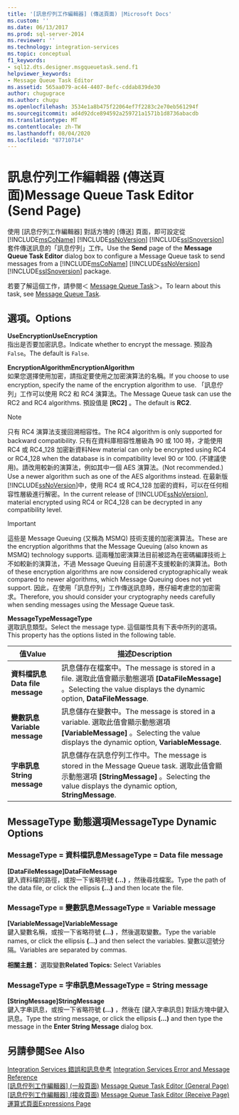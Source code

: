 ```yaml
---
title: '[訊息佇列工作編輯器] (傳送頁面) |Microsoft Docs'
ms.custom: ''
ms.date: 06/13/2017
ms.prod: sql-server-2014
ms.reviewer: ''
ms.technology: integration-services
ms.topic: conceptual
f1_keywords:
- sql12.dts.designer.msgqueuetask.send.f1
helpviewer_keywords:
- Message Queue Task Editor
ms.assetid: 565aa079-ac44-4407-8efc-cddab839de30
author: chugugrace
ms.author: chugu
ms.openlocfilehash: 3534e1a8b475f22064ef7f2283c2e70eb561294f
ms.sourcegitcommit: ad4d92dce894592a259721a1571b1d8736abacdb
ms.translationtype: MT
ms.contentlocale: zh-TW
ms.lasthandoff: 08/04/2020
ms.locfileid: "87710714"
---
```

# <a name="message-queue-task-editor-send-page"></a><span data-ttu-id="9cbdb-102">訊息佇列工作編輯器 (傳送頁面)</span><span class="sxs-lookup"><span data-stu-id="9cbdb-102">Message Queue Task Editor (Send Page)</span></span>
  <span data-ttu-id="9cbdb-103">使用 [訊息佇列工作編輯器]  對話方塊的 [傳送]  頁面，即可設定從 [!INCLUDE[msCoName](../includes/msconame-md.md)] [!INCLUDE[ssNoVersion](../includes/ssnoversion-md.md)] [!INCLUDE[ssISnoversion](../includes/ssisnoversion-md.md)] 套件傳送訊息的「訊息佇列」工作。</span><span class="sxs-lookup"><span data-stu-id="9cbdb-103">Use the **Send** page of the **Message Queue Task Editor** dialog box to configure a Message Queue task to send messages from a [!INCLUDE[msCoName](../includes/msconame-md.md)] [!INCLUDE[ssNoVersion](../includes/ssnoversion-md.md)] [!INCLUDE[ssISnoversion](../includes/ssisnoversion-md.md)] package.</span></span>  
  
 <span data-ttu-id="9cbdb-104">若要了解這個工作，請參閱＜ [Message Queue Task](control-flow/message-queue-task.md)＞。</span><span class="sxs-lookup"><span data-stu-id="9cbdb-104">To learn about this task, see [Message Queue Task](control-flow/message-queue-task.md).</span></span>  
  
## <a name="options"></a><span data-ttu-id="9cbdb-105">選項。</span><span class="sxs-lookup"><span data-stu-id="9cbdb-105">Options</span></span>  
 <span data-ttu-id="9cbdb-106">**UseEncryption**</span><span class="sxs-lookup"><span data-stu-id="9cbdb-106">**UseEncryption**</span></span>  
 <span data-ttu-id="9cbdb-107">指出是否要加密訊息。</span><span class="sxs-lookup"><span data-stu-id="9cbdb-107">Indicate whether to encrypt the message.</span></span> <span data-ttu-id="9cbdb-108">預設為 `False`。</span><span class="sxs-lookup"><span data-stu-id="9cbdb-108">The default is `False`.</span></span>  
  
 <span data-ttu-id="9cbdb-109">**EncryptionAlgorithm**</span><span class="sxs-lookup"><span data-stu-id="9cbdb-109">**EncryptionAlgorithm**</span></span>  
 <span data-ttu-id="9cbdb-110">如果您選擇使用加密，請指定要使用之加密演算法的名稱。</span><span class="sxs-lookup"><span data-stu-id="9cbdb-110">If you choose to use encryption, specify the name of the encryption algorithm to use.</span></span> <span data-ttu-id="9cbdb-111">「訊息佇列」工作可以使用 RC2 和 RC4 演算法。</span><span class="sxs-lookup"><span data-stu-id="9cbdb-111">The Message Queue task can use the RC2 and RC4 algorithms.</span></span> <span data-ttu-id="9cbdb-112">預設值是 **[RC2]** 。</span><span class="sxs-lookup"><span data-stu-id="9cbdb-112">The default is **RC2**.</span></span>  
  
> [!NOTE]  
>  <span data-ttu-id="9cbdb-113">只有 RC4 演算法支援回溯相容性。</span><span class="sxs-lookup"><span data-stu-id="9cbdb-113">The RC4 algorithm is only supported for backward compatibility.</span></span> <span data-ttu-id="9cbdb-114">只有在資料庫相容性層級為 90 或 100 時，才能使用 RC4 或 RC4_128 加密新資料</span><span class="sxs-lookup"><span data-stu-id="9cbdb-114">New material can only be encrypted using RC4 or RC4_128 when the database is in compatibility level 90 or 100.</span></span> <span data-ttu-id="9cbdb-115">(不建議使用)。請改用較新的演算法，例如其中一個 AES 演算法。</span><span class="sxs-lookup"><span data-stu-id="9cbdb-115">(Not recommended.) Use a newer algorithm such as one of the AES algorithms instead.</span></span> <span data-ttu-id="9cbdb-116">在最新版 [!INCLUDE[ssNoVersion](../includes/ssnoversion-md.md)]中，使用 RC4 或 RC4_128 加密的資料，可以在任何相容性層級進行解密。</span><span class="sxs-lookup"><span data-stu-id="9cbdb-116">In the current release of [!INCLUDE[ssNoVersion](../includes/ssnoversion-md.md)], material encrypted using RC4 or RC4_128 can be decrypted in any compatibility level.</span></span>  
  
> [!IMPORTANT]  
>  <span data-ttu-id="9cbdb-117">這些是 Message Queuing (又稱為 MSMQ) 技術支援的加密演算法。</span><span class="sxs-lookup"><span data-stu-id="9cbdb-117">These are the encryption algorithms that the Message Queuing (also known as MSMQ) technology supports.</span></span> <span data-ttu-id="9cbdb-118">這兩種加密演算法目前被認為在密碼編譯技術上不如較新的演算法，不過 Message Queuing 目前還不支援較新的演算法。</span><span class="sxs-lookup"><span data-stu-id="9cbdb-118">Both of these encryption algorithms are now considered cryptographically weak compared to newer algorithms, which Message Queuing does not yet support.</span></span> <span data-ttu-id="9cbdb-119">因此，在使用「訊息佇列」工作傳送訊息時，應仔細考慮您的加密需求。</span><span class="sxs-lookup"><span data-stu-id="9cbdb-119">Therefore, you should consider your cryptography needs carefully when sending messages using the Message Queue task.</span></span>  
  
 <span data-ttu-id="9cbdb-120">**MessageType**</span><span class="sxs-lookup"><span data-stu-id="9cbdb-120">**MessageType**</span></span>  
 <span data-ttu-id="9cbdb-121">選取訊息類型。</span><span class="sxs-lookup"><span data-stu-id="9cbdb-121">Select the message type.</span></span> <span data-ttu-id="9cbdb-122">這個屬性具有下表中所列的選項。</span><span class="sxs-lookup"><span data-stu-id="9cbdb-122">This property has the options listed in the following table.</span></span>  
  
|<span data-ttu-id="9cbdb-123">值</span><span class="sxs-lookup"><span data-stu-id="9cbdb-123">Value</span></span>|<span data-ttu-id="9cbdb-124">描述</span><span class="sxs-lookup"><span data-stu-id="9cbdb-124">Description</span></span>|  
|-----------|-----------------|  
|<span data-ttu-id="9cbdb-125">**資料檔訊息**</span><span class="sxs-lookup"><span data-stu-id="9cbdb-125">**Data file message**</span></span>|<span data-ttu-id="9cbdb-126">訊息儲存在檔案中。</span><span class="sxs-lookup"><span data-stu-id="9cbdb-126">The message is stored in a file.</span></span> <span data-ttu-id="9cbdb-127">選取此值會顯示動態選項 **[DataFileMessage]** 。</span><span class="sxs-lookup"><span data-stu-id="9cbdb-127">Selecting the value displays the dynamic option, **DataFileMessage**.</span></span>|  
|<span data-ttu-id="9cbdb-128">**變數訊息**</span><span class="sxs-lookup"><span data-stu-id="9cbdb-128">**Variable message**</span></span>|<span data-ttu-id="9cbdb-129">訊息儲存在變數中。</span><span class="sxs-lookup"><span data-stu-id="9cbdb-129">The message is stored in a variable.</span></span> <span data-ttu-id="9cbdb-130">選取此值會顯示動態選項 **[VariableMessage]** 。</span><span class="sxs-lookup"><span data-stu-id="9cbdb-130">Selecting the value displays the dynamic option, **VariableMessage**.</span></span>|  
|<span data-ttu-id="9cbdb-131">**字串訊息**</span><span class="sxs-lookup"><span data-stu-id="9cbdb-131">**String message**</span></span>|<span data-ttu-id="9cbdb-132">訊息儲存在訊息佇列工作中。</span><span class="sxs-lookup"><span data-stu-id="9cbdb-132">The message is stored in the Message Queue task.</span></span> <span data-ttu-id="9cbdb-133">選取此值會顯示動態選項 **[StringMessage]** 。</span><span class="sxs-lookup"><span data-stu-id="9cbdb-133">Selecting the value displays the dynamic option, **StringMessage**.</span></span>|  
  
## <a name="messagetype-dynamic-options"></a><span data-ttu-id="9cbdb-134">MessageType 動態選項</span><span class="sxs-lookup"><span data-stu-id="9cbdb-134">MessageType Dynamic Options</span></span>  
  
### <a name="messagetype--data-file-message"></a><span data-ttu-id="9cbdb-135">MessageType = 資料檔訊息</span><span class="sxs-lookup"><span data-stu-id="9cbdb-135">MessageType = Data file message</span></span>  
 <span data-ttu-id="9cbdb-136">**[DataFileMessage]**</span><span class="sxs-lookup"><span data-stu-id="9cbdb-136">**DataFileMessage**</span></span>  
 <span data-ttu-id="9cbdb-137">鍵入資料檔的路徑，或按一下省略符號 **(...)** ，然後尋找檔案。</span><span class="sxs-lookup"><span data-stu-id="9cbdb-137">Type the path of the data file, or click the ellipsis **(...)** and then locate the file.</span></span>  
  
### <a name="messagetype--variable-message"></a><span data-ttu-id="9cbdb-138">MessageType = 變數訊息</span><span class="sxs-lookup"><span data-stu-id="9cbdb-138">MessageType = Variable message</span></span>  
 <span data-ttu-id="9cbdb-139">**[VariableMessage]**</span><span class="sxs-lookup"><span data-stu-id="9cbdb-139">**VariableMessage**</span></span>  
 <span data-ttu-id="9cbdb-140">鍵入變數名稱，或按一下省略符號 **(...)** ，然後選取變數。</span><span class="sxs-lookup"><span data-stu-id="9cbdb-140">Type the variable names, or click the ellipsis **(...)** and then select the variables.</span></span> <span data-ttu-id="9cbdb-141">變數以逗號分隔。</span><span class="sxs-lookup"><span data-stu-id="9cbdb-141">Variables are separated by commas.</span></span>  
  
 <span data-ttu-id="9cbdb-142">**相關主題：** 選取變數</span><span class="sxs-lookup"><span data-stu-id="9cbdb-142">**Related Topics:** Select Variables</span></span>  
  
### <a name="messagetype--string-message"></a><span data-ttu-id="9cbdb-143">MessageType = 字串訊息</span><span class="sxs-lookup"><span data-stu-id="9cbdb-143">MessageType = String message</span></span>  
 <span data-ttu-id="9cbdb-144">**[StringMessage]**</span><span class="sxs-lookup"><span data-stu-id="9cbdb-144">**StringMessage**</span></span>  
 <span data-ttu-id="9cbdb-145">鍵入字串訊息，或按一下省略符號 **(...)** ，然後在 [鍵入字串訊息]  對話方塊中鍵入訊息。</span><span class="sxs-lookup"><span data-stu-id="9cbdb-145">Type the string message, or click the ellipsis **(...)** and then type the message in the **Enter String Message** dialog box.</span></span>  
  
## <a name="see-also"></a><span data-ttu-id="9cbdb-146">另請參閱</span><span class="sxs-lookup"><span data-stu-id="9cbdb-146">See Also</span></span>  
 <span data-ttu-id="9cbdb-147">[Integration Services 錯誤和訊息參考](../../2014/integration-services/integration-services-error-and-message-reference.md) </span><span class="sxs-lookup"><span data-stu-id="9cbdb-147">[Integration Services Error and Message Reference](../../2014/integration-services/integration-services-error-and-message-reference.md) </span></span>  
 <span data-ttu-id="9cbdb-148">[[訊息佇列工作編輯器] &#40;一般頁面&#41;](general-page-of-integration-services-designers-options.md) </span><span class="sxs-lookup"><span data-stu-id="9cbdb-148">[Message Queue Task Editor &#40;General Page&#41;](general-page-of-integration-services-designers-options.md) </span></span>  
 <span data-ttu-id="9cbdb-149">[[訊息佇列工作編輯器] &#40;接收頁面&#41;](../../2014/integration-services/message-queue-task-editor-receive-page.md) </span><span class="sxs-lookup"><span data-stu-id="9cbdb-149">[Message Queue Task Editor &#40;Receive Page&#41;](../../2014/integration-services/message-queue-task-editor-receive-page.md) </span></span>  
 [<span data-ttu-id="9cbdb-150">運算式頁面</span><span class="sxs-lookup"><span data-stu-id="9cbdb-150">Expressions Page</span></span>](expressions/expressions-page.md)  
  
  
